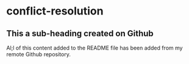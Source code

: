# conflict-resolution

## This a sub-heading created on Github

Al;l of this content added to the README file has been added from my remote Github repository.
